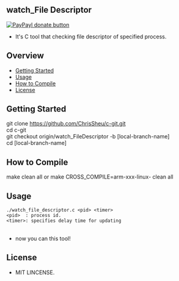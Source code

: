 ## watch_File Descriptor

[![PayPayl donate button](https://img.shields.io/badge/paypal-donate-yellow.svg)](https://www.paypal.com/cgi-bin/webscr?cmd=_s-xclick&hosted_button_id=JCT98Z2B5WMM8 "Donate once-off to this project using Paypal")

* It's C tool that checking file descriptor of specified process.

## Overview

* [Getting Started](#getting-started)
* [Usage](#usage)
* [How to Compile](#how-to-compile)
* [License](#license)

## Getting Started
git clone https://github.com/ChrisSheu/c-git.git<br>
cd c-git<br>
git checkout origin/watch_FileDescriptor -b [local-branch-name]<br>
cd [local-branch-name]

## How to Compile
make clean all
      or
make CROSS_COMPILE=arm-xxx-linux- clean all

## Usage
`./watch_file_descriptor.c <pid> <timer>`<br>
`<pid>  : process id.`<br>
`<timer>: specifies delay time for updating`<br><br>

* now you can this tool!<br>

## License
* MIT LINCENSE.
